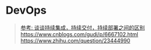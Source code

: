 # DevOps

> [参考: 谈谈持续集成，持续交付，持续部署之间的区别](https://www.jianshu.com/p/2c6ebe34744a)
https://www.cnblogs.com/gudi/p/6667102.html
https://www.zhihu.com/question/23444990